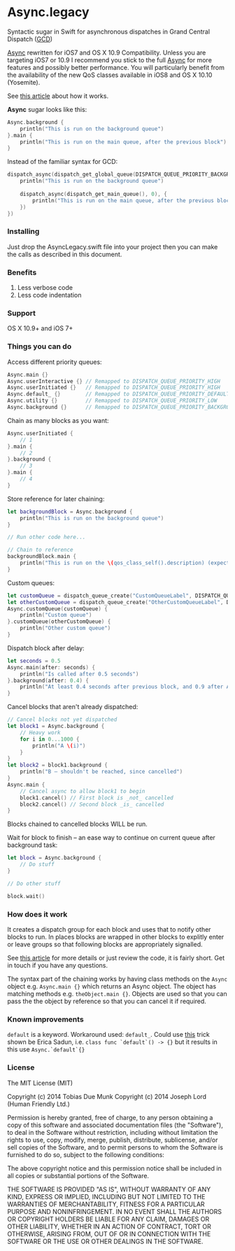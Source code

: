 Async.legacy
============

Syntactic sugar in Swift for asynchronous dispatches in Grand Central Dispatch ([GCD](https://developer.apple.com/library/prerelease/ios/documentation/Performance/Reference/GCD_libdispatch_Ref/index.html))

[Async]( https://github.com/duemunk/Async) rewritten for iOS7 and OS X 10.9 Compatibility. Unless you are targeting iOS7 or 10.9 I recommend you stick to the full [Async]( https://github.com/duemunk/Async) for more features and possibly better performance. You will particularly benefit from the availability of the new QoS classes available in iOS8 and OS X 10.10 (Yosemite).

See [this article](http://blog.human-friendly.com/async-dot-legacy-swift-wrapper-for-grand-central-dispatch-ios7-and-os-x-10-dot-9-compatible) about how it works.

**Async** sugar looks like this:
```swift
Async.background {
	println("This is run on the background queue")
}.main {
	println("This is run on the main queue, after the previous block")
}
```

Instead of the familiar syntax for GCD:
```swift
dispatch_async(dispatch_get_global_queue(DISPATCH_QUEUE_PRIORITY_BACKGROUND, 0), {
	println("This is run on the background queue")
	
	dispatch_async(dispatch_get_main_queue(), 0), {
		println("This is run on the main queue, after the previous block")
	})
})
```

### Installing
Just drop the AsyncLegacy.swift file into your project then you can make the calls as described in this document.

### Benefits
1. Less verbose code
2. Less code indentation

### Support
OS X 10.9+ and iOS 7+

### Things you can do
Access different priority queues:
```swift
Async.main {}
Async.userInteractive {} // Remapped to DISPATCH_QUEUE_PRIORITY_HIGH
Async.userInitiated {}   // Remapped to DISPATCH_QUEUE_PRIORITY_HIGH
Async.default_ {}        // Remapped to DISPATCH_QUEUE_PRIORITY_DEFAULT 
Async.utility {}         // Remapped to DISPATCH_QUEUE_PRIORITY_LOW
Async.background {}      // Remapped to DISPATCH_QUEUE_PRIORITY_BACKGROUND
```

Chain as many blocks as you want:
```swift
Async.userInitiated {
	// 1
}.main {
	// 2
}.background {
	// 3
}.main {
	// 4
}
```

Store reference for later chaining:
```swift
let backgroundBlock = Async.background {
	println("This is run on the background queue")
}

// Run other code here...

// Chain to reference
backgroundBlock.main {
	println("This is run on the \(qos_class_self().description) (expected \(qos_class_main().description)), after the previous block")
}
```

Custom queues:
```swift
let customQueue = dispatch_queue_create("CustomQueueLabel", DISPATCH_QUEUE_CONCURRENT)
let otherCustomQueue = dispatch_queue_create("OtherCustomQueueLabel", DISPATCH_QUEUE_CONCURRENT)
Async.customQueue(customQueue) {
	println("Custom queue")
}.customQueue(otherCustomQueue) {
	println("Other custom queue")
}
```

Dispatch block after delay:
```swift
let seconds = 0.5
Async.main(after: seconds) {
	println("Is called after 0.5 seconds")
}.background(after: 0.4) {
	println("At least 0.4 seconds after previous block, and 0.9 after Async code is called")
}
```

Cancel blocks that aren't already dispatched: 
```swift
// Cancel blocks not yet dispatched
let block1 = Async.background {
	// Heavy work
	for i in 0...1000 {
		println("A \(i)")
	}
}
let block2 = block1.background {
	println("B – shouldn't be reached, since cancelled")
}
Async.main { 
	// Cancel async to allow block1 to begin
	block1.cancel() // First block is _not_ cancelled
	block2.cancel() // Second block _is_ cancelled
}
```
Blocks chained to cancelled blocks WILL be run.

Wait for block to finish – an ease way to continue on current queue after background task:
```swift
let block = Async.background {
	// Do stuff
}

// Do other stuff

block.wait()
```

### How does it work
It creates a dispatch group for each block and uses that to notify other blocks to run. In places blocks are wrapped in other blocks to explitly enter or leave groups so that following blocks are appropriately signalled.

See [this article](http://blog.human-friendly.com/async-dot-legacy-swift-wrapper-for-grand-central-dispatch-ios7-and-os-x-10-dot-9-compatible) for more details or just review the code, it is fairly short. Get in touch if you have any questions.

The syntax part of the chaining works by having class methods on the `Async` object e.g. `Async.main {}` which returns an Async object. The object has matching methods e.g. `theObject.main {}`. Objects are used so that you can pass the the object by reference so that you can cancel it if required.

### Known improvements
```default``` is a keyword. Workaround used: ```default_```. Could use [this](http://ericasadun.com/2014/08/21/swift-when-cocoa-and-swift-collide/) trick shown be Erica Sadun, i.e. ```class func `default`() -> {}``` but it results in this use ```Async.`default`{}```

### License
The MIT License (MIT)

Copyright (c) 2014 Tobias Due Munk
Copyright (c) 2014 Joseph Lord (Human Friendly Ltd.)

Permission is hereby granted, free of charge, to any person obtaining a copy of
this software and associated documentation files (the "Software"), to deal in
the Software without restriction, including without limitation the rights to
use, copy, modify, merge, publish, distribute, sublicense, and/or sell copies of
the Software, and to permit persons to whom the Software is furnished to do so,
subject to the following conditions:

The above copyright notice and this permission notice shall be included in all
copies or substantial portions of the Software.

THE SOFTWARE IS PROVIDED "AS IS", WITHOUT WARRANTY OF ANY KIND, EXPRESS OR
IMPLIED, INCLUDING BUT NOT LIMITED TO THE WARRANTIES OF MERCHANTABILITY, FITNESS
FOR A PARTICULAR PURPOSE AND NONINFRINGEMENT. IN NO EVENT SHALL THE AUTHORS OR
COPYRIGHT HOLDERS BE LIABLE FOR ANY CLAIM, DAMAGES OR OTHER LIABILITY, WHETHER
IN AN ACTION OF CONTRACT, TORT OR OTHERWISE, ARISING FROM, OUT OF OR IN
CONNECTION WITH THE SOFTWARE OR THE USE OR OTHER DEALINGS IN THE SOFTWARE.
